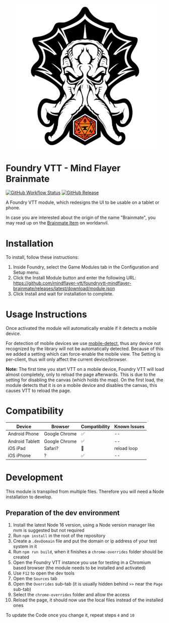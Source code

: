 <div align="center">
<img width="460" src="https://raw.githubusercontent.com/mindflayer-vtt/foundryvtt-mindflayer/main/.github/foundryvtt-mindflayer-logo.png">
</div>

# Foundry VTT - Mind Flayer Brainmate

[![GitHub Workflow Status](https://img.shields.io/github/workflow/status/mindflayer-vtt/foundryvtt-mindflayer-brainmate/CI)](https://github.com/mindflayer-vtt/foundryvtt-mindflayer-brainmate/actions) [![GitHub Release](https://img.shields.io/github/release/mindflayer-vtt/foundryvtt-mindflayer-brainmate.svg)](https://github.com/mindflayer-vtt/foundryvtt-mindflayer-brainmate/releases/latest)

A Foundry VTT module, which redesigns the UI to be usable on a tablet or phone.

In case you are interested about the origin of the name "Brainmate", you may read up on the [Brainmate Item](https://www.worldanvil.com/w/planejammer-chronicles-dungeonmasterloki/a/brainmate-item) on worldanvil.

# Installation

To install, follow these instructions:

1.  Inside Foundry, select the Game Modules tab in the Configuration and Setup menu.
2.  Click the Install Module button and enter the following URL: https://github.com/mindflayer-vtt/foundryvtt-mindflayer-brainmate/releases/latest/download/module.json
3.  Click Install and wait for installation to complete.

# Usage Instructions

Once activated the module will automatically enable if it detects a mobile device.

For detection of mobile devices we use [mobile-detect](https://www.npmjs.com/package/mobile-detect), thus any device not recognized by the library will not be automatically detected. Because of this we added a setting which can force-enable the mobile view. The Setting is per-client, thus will only affect the current device/browser.

**Note:** The first time you start VTT on a mobile device, Foundry VTT will load almost completely, only to reload the page afterwards. This is due to the setting for disabling the canvas (which holds the map). On the first load, the module detects that it is on a mobile device and disables the canvas, this causes VTT to reload the page.

# Compatibility

| Device          | Browser       | Compatibility | Known Issues |
| --------------- | ------------- | ------------- | ------------ |
| Android Phone   | Google Chrome | ✅            | --           |
| Android Tablett | Google Chrome | ✅            | --           |
| iOS iPad        | Safari?       | 🚫            | reload loop  |
| iOS iPhone      | ?             | ✅            | --           |

# Development

This module is transpiled from multiple files. Therefore you will need a Node installation to develop.

## Preparation of the dev environment

1. Install the latest Node 16 version, using a Node version manager like nvm is suggested but not required
2. Run `npm install` in the root of the repository
3. Create a `.devDomain` file and put the domain or ip address of your test system in it
4. Run `npm run build`, when it finishes a `chrome-overrides` folder should be created
5. Open the Foundry VTT instance you use for testing in a Chromium based browser (the module needs to be installed and activated)
6. Use `F12` to open the dev tools
7. Open the `Sources` tab
8. Open the `Overrides` sub-tab (it is usually hidden behind `>>` near the `Page` sub-tab)
9. Select the `chrome-overrides` folder and allow the access
10. Reload the page, it should now use the local files instead of the installed ones

To update the Code once you change it, repeat steps `4` and `10`
